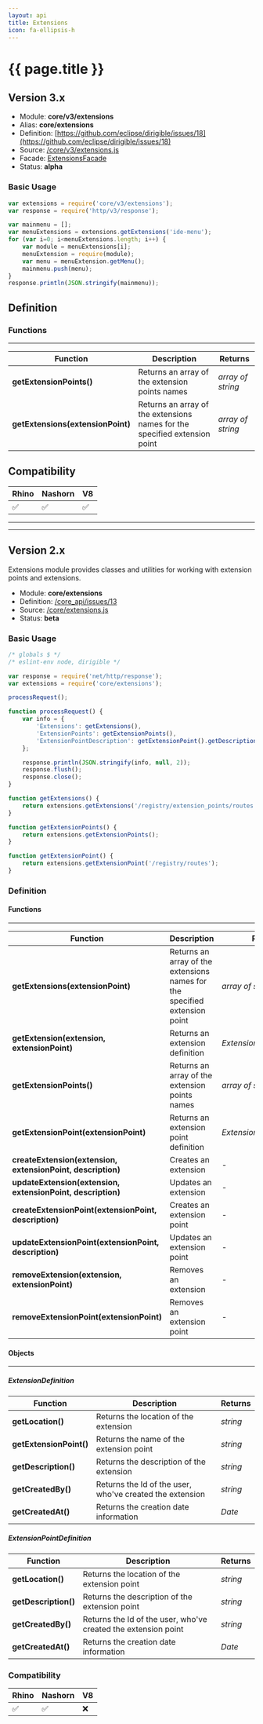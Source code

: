 ```yaml
---
layout: api
title: Extensions
icon: fa-ellipsis-h
---
```


{{ page.title }}
===

Version 3.x
---

- Module: **core/v3/extensions**
- Alias: **core/extensions**
- Definition: [https://github.com/eclipse/dirigible/issues/18](https://github.com/eclipse/dirigible/issues/18)
- Source: [/core/v3/extensions.js](https://github.com/dirigiblelabs/api-v3-core/blob/master/core/v3/extensions.js)
- Facade: [ExtensionsFacade](https://github.com/eclipse/dirigible/blob/master/api/api-facade/api-core/src/main/java/org/eclipse/dirigible/api/v3/core/ExtensionsServiceFacade.java)
- Status: **alpha**

### Basic Usage

```javascript
var extensions = require('core/v3/extensions');
var response = require('http/v3/response');

var mainmenu = [];
var menuExtensions = extensions.getExtensions('ide-menu');
for (var i=0; i<menuExtensions.length; i++) {
    var module = menuExtensions[i];
    menuExtension = require(module);
    var menu = menuExtension.getMenu();
    mainmenu.push(menu);
}
response.println(JSON.stringify(mainmenu));

```



Definition
---

### Functions

---

Function     | Description | Returns
------------ | ----------- | --------
**getExtensionPoints()** | Returns an array of the extension points names | *array of string*
**getExtensions(extensionPoint)**   | Returns an array of the extensions names for the specified extension point | *array of string*



Compatibility
---

Rhino | Nashorn | V8
----- | ------- | --------
 ✅  | ✅  | ✅

---

---


Version 2.x
---

Extensions module provides classes and utilities for working with extension points and extensions.

- Module: **core/extensions**
- Definition: [/core_api/issues/13](https://github.com/dirigiblelabs/core_api/issues/13)
- Source: [/core/extensions.js](https://github.com/dirigiblelabs/core_api/blob/master/core_api/ScriptingServices/core/extensions.js)
- Status: **beta**

### Basic Usage

```javascript
/* globals $ */
/* eslint-env node, dirigible */

var response = require('net/http/response');
var extensions = require('core/extensions');

processRequest();

function processRequest() {
	var info = {
		'Extensions': getExtensions(),
		'ExtensionPoints': getExtensionPoints(),
		'ExtensionPointDescription': getExtensionPoint().getDescription()
	};

	response.println(JSON.stringify(info, null, 2));
	response.flush();
	response.close();
}

function getExtensions() {
	return extensions.getExtensions('/registry/extension_points/routes');
}

function getExtensionPoints() {
	return extensions.getExtensionPoints();
}

function getExtensionPoint() {
	return extensions.getExtensionPoint('/registry/routes');
}
```




### Definition

#### Functions

---

Function     | Description | Returns
------------ | ----------- | --------
**getExtensions(extensionPoint)**   | Returns an array of the extensions names for the specified extension point | *array of string*
**getExtension(extension, extensionPoint)** | Returns an extension definition | *ExtensionDefinition*
**getExtensionPoints()** | Returns an array of the extension points names | *array of string*
**getExtensionPoint(extensionPoint)** | Returns an extension point definition | *ExtensionPointDefinition*
**createExtension(extension, extensionPoint, description)** | Creates an extension | -
**updateExtension(extension, extensionPoint, description)** | Updates an extension | -
**createExtensionPoint(extensionPoint, description)** | Creates an extension point | -
**updateExtensionPoint(extensionPoint, description)** | Updates an extension point | -
**removeExtension(extension, extensionPoint)** | Removes an extension | -
**removeExtensionPoint(extensionPoint)** | Removes an extension point | -

#### Objects

---

##### ExtensionDefinition

Function     | Description | Returns
------------ | ----------- | --------
**getLocation()** | Returns the location of the extension | *string*
**getExtensionPoint()** | Returns the name of the extension point | *string*
**getDescription()** | Returns the description of the extension | *string*
**getCreatedBy()** | Returns the Id of the user, who've created the extension | *string*
**getCreatedAt()** | Returns the creation date information | *Date*

##### ExtensionPointDefinition

Function     | Description | Returns
------------ | ----------- | --------
**getLocation()** | Returns the location of the extension point | *string*
**getDescription()** | Returns the description of the extension point | *string*
**getCreatedBy()** | Returns the Id of the user, who've created the extension point | *string*
**getCreatedAt()** | Returns the creation date information | *Date*


### Compatibility

Rhino | Nashorn | V8
----- | ------- | --------
 ✅  | ✅  | ❌
